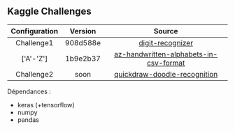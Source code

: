 ## Kaggle Challenges ##


| Configuration | Version  | Source  |
| :-----------: |:--------:| :-----: |
| Challenge1    | 908d588e | [digit-recognizer](https://www.kaggle.com/c/digit-recognizer) |
| ['A'-'Z']     | 1b9e2b37 | [az-handwritten-alphabets-in-csv-format](https://www.kaggle.com/sachinpatel21/az-handwritten-alphabets-in-csv-format) |
| Challenge2    |   soon   | [quickdraw-doodle-recognition](https://www.kaggle.com/c/quickdraw-doodle-recognition) |


Dépendances :
* keras (+tensorflow)
* numpy
* pandas

